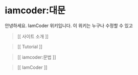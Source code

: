 # iamcoder:대문

안녕하세요. IamCoder 위키입니다. 이 위키는 누구나 수정할 수 있고 

> [[ 사이트 소개 ]]

> [[ Tutorial ]]

> [[ iamcoder:문법 ]]

> [[ IamCoder ]]
